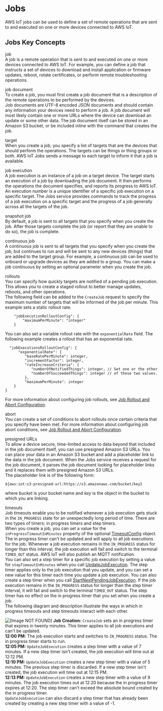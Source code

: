 # Jobs<a name="iot-jobs"></a>

AWS IoT jobs can be used to define a set of remote operations that are sent to and executed on one or more devices connected to AWS IoT\.

## Jobs Key Concepts<a name="key-concepts-jobs"></a>

job  
A job is a remote operation that is sent to and executed on one or more devices connected to AWS IoT\. For example, you can define a job that instructs a set of devices to download and install application or firmware updates, reboot, rotate certificates, or perform remote troubleshooting operations\.

job document  
To create a job, you must first create a job document that is a description of the remote operations to be performed by the devices\.  
Job documents are UTF\-8 encoded JSON documents and should contain any information your devices need to perform a job\. A job document will most likely contain one or more URLs where the device can download an update or some other data\. The job document itself can be stored in an Amazon S3 bucket, or be included inline with the command that creates the job\.

target  
When you create a job, you specify a list of targets that are the devices that should perform the operations\. The targets can be things or thing groups or both\. AWS IoT Jobs sends a message to each target to inform it that a job is available\.

job execution  
A job execution is an instance of a job on a target device\. The target starts an execution of a job by downloading the job document\. It then performs the operations the document specifies, and reports its progress to AWS IoT\. An execution number is a unique identifier of a specific job execution on a specific target\. The Jobs service provides commands to track the progress of a job execution on a specific target and the progress of a job generally across all the targets of the job\.

snapshot job  
By default, a job is sent to all targets that you specify when you create the job\. After those targets complete the job \(or report that they are unable to do so\), the job is complete\.

continuous job  
A continuous job is sent to all targets that you specify when you create the job, but continues to run and will be sent to any new devices \(things\) that are added to the target group\. For example, a continuous job can be used to onboard or upgrade devices as they are added to a group\. You can make a job continuous by setting an optional parameter when you create the job\.

rollouts  
You can specify how quickly targets are notified of a pending job execution\. This allows you to create a staged rollout to better manage updates, reboots, and other operations\.  
The following field can be added to the `CreateJob` request to specify the maximum number of targets that will be informed of the job per minute\. This example sets a static rollout rate\.  

```
    "jobExecutionRolloutConfig": {
        "maximumPerMinute": "integer"
    }
```
You can also set a variable rollout rate with the `exponentialRate` field\. The following example creates a rollout that has an exponential rate\.  

```
  "jobExecutionsRolloutConfig": { 
      "exponentialRate": { 
         "baseRatePerMinute": integer,
         "incrementFactor": integer,
         "rateIncreaseCriteria": { 
            "numberOfNotifiedThings": integer, // Set one or the other
            "numberOfSucceededThings": integer // of these two values.
         },
         "maximumPerMinute": integer
    }
}
```
For more information about configuring job rollouts, see [Job Rollout and Abort Configuration](job-rollout-abort.html)\.

abort  
You can create a set of conditions to abort rollouts once certain criteria that you specify have been met\. For more information about configuring job abort conditions, see [Job Rollout and Abort Configuration](job-rollout-abort.html)\.

presigned URLs  
To allow a device secure, time\-limited access to data beyond that included in the job document itself, you can use presigned Amazon S3 URLs\. You can place your data in an Amazon S3 bucket and add a placeholder link to the data in the job document\. When the Jobs service receives a request for the job document, it parses the job document looking for placeholder links and it replaces them with presigned Amazon S3 URLs\.   
The placeholder link is of the following form:  

```
${aws:iot:s3-presigned-url:https://s3.amazonaws.com/bucket/key}
```
where *bucket* is your bucket name and *key* is the object in the bucket to which you are linking\.

timeouts  
Job timeouts enable you to be notified whenever a job execution gets stuck in the `IN_PROGRESS` state for an unexpectedly long period of time\. There are two types of timers: in progress timers and step timers\.  
When you create a job, you can set a value for the `inProgressTimeoutInMinutes` property of the optional [TimeoutConfig](http://alpha-docs-aws.amazon.com/iot/latest/apireference/API_TimeoutConfig.html) object\. The in progress timer can't be updated and will apply to all job executions for the job\. Whenever a job execution remains in the `IN_PROGRESS` status for longer than this interval, the job execution will fail and switch to the terminal `TIMED_OUT` status\. AWS IoT will also publish an MQTT notification\.  
You can also set a step timer for a specific job execution by setting a value for `stepTimeoutInMinutes` when you call [UpdateJobExecution](http://alpha-docs-aws.amazon.com/iot/latest/apireference/API_iot-jobs-data_UpdateJobExecution.html)\. The step timer applies only to the job execution that you update, and you can set a new value for this timer each time you update a job execution\. You can also create a step timer when you call [StartNextPendingJobExecution](http://alpha-docs-aws.amazon.com/iot/latest/apireference/API_iot-jobs-data_StartNextPendingJobExecution.html)\. If the job execution remains in the `IN_PROGRESS` status for longer than the step timer interval, it will fail and switch to the terminal `TIMED_OUT` status\. The step timer has no effect on the in progress timer that you set when you create a job\.  
The following diagram and description illustrate the ways in which in progress timeouts and step timeouts interact with each other\.  

![\[Image NOT FOUND\]](http://alpha-docs-aws.amazon.com/iot/latest/developerguide/images/timeout-diagram.png)
**Job Creation:** `CreateJob` sets an in progress timer that expires in twenty minutes\. This timer applies to all job executions and can't be updated\.  
**12:00 PM:** The job execution starts and switches to `IN_PROGRESS` status\. The in progress timer starts to run\.  
**12:05 PM:** `UpdateJobExecution` creates a step timer with a value of 7 minutes\. If a new step timer isn't created, the job execution will time out at 12:12 PM\.  
**12:10 PM:** `UpdateJobExecution` creates a new step timer with a value of 5 minutes\. The previous step timer is discarded\. If a new step timer isn't created, the job execution will time out at 12:15 PM\.  
**12:13 PM:** `UpdateJobExecution` creates a new step timer with a value of 9 minutes\. The job execution times out at 12:20 because the in progress timer expires at 12:20\. The step timer can't exceed the absolute bound created by the in progress timer\.  
`UpdateJobExecution` can also discard a step timer that has already been created by creating a new step timer with a value of \-1\.